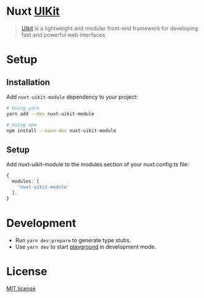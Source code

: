 # Nuxt [UIKit](https://github.com/uikit/uikit)

> [UIkit](https://github.com/uikit/uikit) is a lightweight and modular front-end framework for developing fast and powerful web interfaces

# Setup

## Installation
Add `nuxt-uikit-module` dependency to your project:

```bash
# Using yarn
yarn add --dev nuxt-uikit-module
```
```bash
# Using npm
npm install --save-dev nuxt-uikit-module
```

## Setup
Add nuxt-uikit-module to the modules section of your nuxt.config.ts file:

```ts
{
  modules: [
    'nuxt-uikit-module'
  ],
}

```
# Development

- Run `yarn dev:prepare` to generate type stubs.
- Use `yarn dev` to start [playground](./playground) in development mode.

# License
[MIT license](./LICENSE)